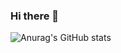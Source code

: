### Hi there 👋

![Anurag's GitHub stats](https://github-readme-stats.vercel.app/api?username=SnowArtics&show_icons=true&theme=aura_dark)

<!--
**SnowArtics/SnowArtics** is a ✨ _special_ ✨ repository because its `README.md` (this file) appears on your GitHub profile.

Here are some ideas to get you started:

- 🔭 I’m currently working on ...
- 🌱 I’m currently learning ...
- 👯 I’m looking to collaborate on ...
- 🤔 I’m looking for help with ...
- 💬 Ask me about ...
- 📫 How to reach me: ...
- 😄 Pronouns: ...
- ⚡ Fun fact: ...
-->
